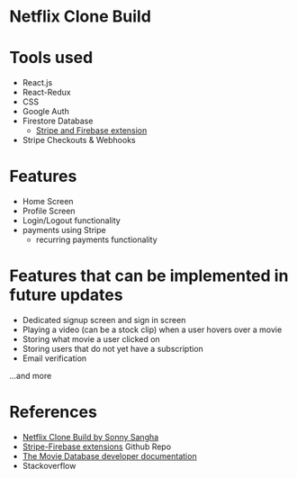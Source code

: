 # Netflix Clone Build

# Tools used
- React.js
- React-Redux
- CSS
- Google Auth
- Firestore Database
  - [Stripe and Firebase extension](https://extensions.dev/extensions/stripe/firestore-stripe-payments)
- Stripe Checkouts & Webhooks

# Features
- Home Screen
- Profile Screen
- Login/Logout functionality
- payments using Stripe
  - recurring payments functionality

# Features that can be implemented in future updates
- Dedicated signup screen and sign in screen
- Playing a video (can be a stock clip) when a user hovers over a movie
- Storing what movie a user clicked on
- Storing users that do not yet have a subscription
- Email verification

...and more

# References
- [Netflix Clone Build by Sonny Sangha](https://www.youtube.com/watch?v=HW5roUF2RLg)
- [Stripe-Firebase extensions](https://github.com/stripe/stripe-firebase-extensions/tree/master/firestore-stripe-payments) Github Repo
- [The Movie Database developer documentation](https://developer.themoviedb.org/reference/intro/getting-started)
- Stackoverflow
